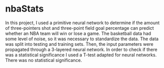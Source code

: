 # nbaStats

In this project, I used a primitive neural network to determine if the amount of three-pointers shot and three-point field goal percentage can predict whether an NBA team will win or lose a game. The basketball data had some level of noise, so it was necessary to standardize the data. The data was split into testing and training sets. Then, the input parameters were propagated through a 3-layered neural network. In order to check if there was a statistical significance I used a T-test adapted for neural networks. There was no statistical significance.
